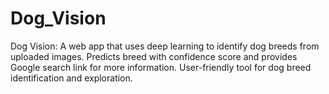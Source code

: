 # Dog_Vision
Dog Vision: A web app that uses deep learning to identify dog breeds from uploaded images. Predicts breed with confidence score and provides Google search link for more information. User-friendly tool for dog breed identification and exploration.
